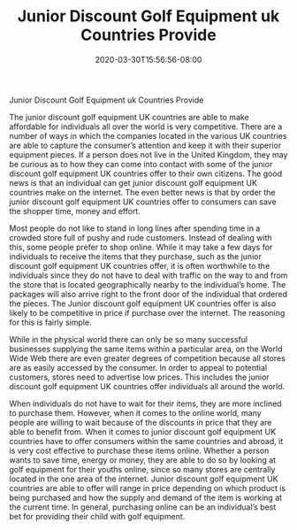 ﻿---
title: "Junior Discount Golf Equipment uk Countries Provide"
date: 2020-03-30T15:56:56-08:00
description: "junior golf Tips for Web Success"
featured_image: "/images/junior golf.jpg"
tags: ["junior golf"]
---

Junior Discount Golf Equipment uk Countries Provide
 
The junior discount golf equipment UK countries are able to make affordable for individuals all over the world is very competitive.  There are a number of ways in which the companies located in the various UK countries are able to capture the consumer’s attention and keep it with their superior equipment pieces.  If a person does not live in the United Kingdom, they may be curious as to how they can come into contact with some of the junior discount golf equipment UK countries offer to their own citizens.  The good news is that an individual can get junior discount golf equipment UK countries make on the internet.  The even better news is that by order the junior discount golf equipment UK countries offer to consumers can save the shopper time, money and effort.  

Most people do not like to stand in long lines after spending time in a crowded store full of pushy and rude customers.  Instead of dealing with this, some people prefer to shop online.  While it may take a few days for individuals to receive the items that they purchase, such as the junior discount golf equipment UK countries offer, it is often worthwhile to the individuals since they do not have to deal with traffic on the way to and from the store that is located geographically nearby to the individual’s home.  The packages will also arrive right to the front door of the individual that ordered the pieces.  The Junior discount golf equipment UK countries offer is also likely to be competitive in price if purchase over the internet.  The reasoning for this is fairly simple.

While in the physical world there can only be so many successful businesses supplying the same items within a particular area, on the World Wide Web there are even greater degrees of competition because all stores are as easily accessed by the consumer.  In order to appeal to potential customers, stores need to advertise low prices.  This includes the junior discount golf equipment UK countries offer individuals all around the world.  

When individuals do not have to wait for their items, they are more inclined to purchase them.  However, when it comes to the online world, many people are willing to wait because of the discounts in price that they are able to benefit from.  When it comes to junior discount golf equipment UK countries have to offer consumers within the same countries and abroad, it is very cost effective to purchase these items online.  Whether a person wants to save time, energy or money, they are able to do so by looking at golf equipment for their youths online, since so many stores are centrally located in the one area of the internet.  Junior discount golf equipment UK countries are able to offer will range in price depending on which product is being purchased and how the supply and demand of the item is working at the current time.  In general, purchasing online can be an individual’s best bet for providing their child with golf equipment.

